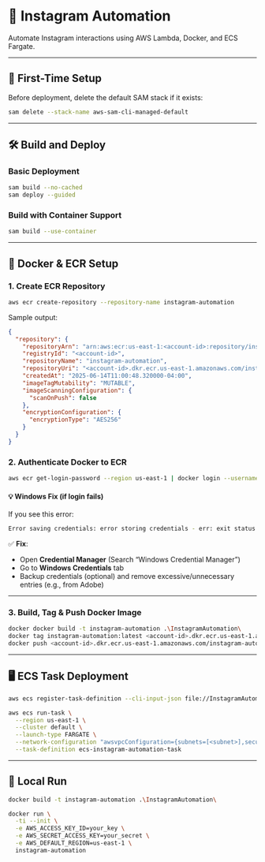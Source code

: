 # 📸 Instagram Automation

Automate Instagram interactions using AWS Lambda, Docker, and ECS Fargate.

---

## 🚀 First-Time Setup

Before deployment, delete the default SAM stack if it exists:

```bash
sam delete --stack-name aws-sam-cli-managed-default
```

---

## 🛠 Build and Deploy

### Basic Deployment

```bash
sam build --no-cached
sam deploy --guided
```

### Build with Container Support

```bash
sam build --use-container
```

---

## 🐳 Docker & ECR Setup

### 1. Create ECR Repository

```bash
aws ecr create-repository --repository-name instagram-automation
```

Sample output:

```json
{
  "repository": {
    "repositoryArn": "arn:aws:ecr:us-east-1:<account-id>:repository/instagram-automation",
    "registryId": "<account-id>",
    "repositoryName": "instagram-automation",
    "repositoryUri": "<account-id>.dkr.ecr.us-east-1.amazonaws.com/instagram-automation",
    "createdAt": "2025-06-14T11:00:48.320000-04:00",
    "imageTagMutability": "MUTABLE",
    "imageScanningConfiguration": {
      "scanOnPush": false
    },
    "encryptionConfiguration": {
      "encryptionType": "AES256"
    }
  }
}
```

### 2. Authenticate Docker to ECR

```bash
aws ecr get-login-password --region us-east-1 | docker login --username AWS --password-stdin <account-id>.dkr.ecr.us-east-1.amazonaws.com
```

#### 💡 Windows Fix (if login fails)

If you see this error:

```bash
Error saving credentials: error storing credentials - err: exit status 1, out: `Not enough memory resources are available to process this command.`
```

✅ **Fix**:

- Open **Credential Manager** (Search “Windows Credential Manager”)
- Go to **Windows Credentials** tab
- Backup credentials (optional) and remove excessive/unnecessary entries (e.g., from Adobe)

---

### 3. Build, Tag & Push Docker Image

```bash
docker docker build -t instagram-automation .\InstagramAutomation\
docker tag instagram-automation:latest <account-id>.dkr.ecr.us-east-1.amazonaws.com/instagram-automation:latest
docker push <account-id>.dkr.ecr.us-east-1.amazonaws.com/instagram-automation:latest
```

---

## 🖥 ECS Task Deployment

```bash
aws ecs register-task-definition --cli-input-json file://InstagramAutomation/task-definition.json
```

```bash
aws ecs run-task \
  --region us-east-1 \
  --cluster default \
  --launch-type FARGATE \
  --network-configuration "awsvpcConfiguration={subnets=[<subnet>],securityGroups=[<securityGroup>],assignPublicIp=ENABLED}" \
  --task-definition ecs-instagram-automation-task
```

---

## 🧪 Local Run

```bash
docker build -t instagram-automation .\InstagramAutomation\
```

```bash
docker run \
  -ti --init \
  -e AWS_ACCESS_KEY_ID=your_key \
  -e AWS_SECRET_ACCESS_KEY=your_secret \
  -e AWS_DEFAULT_REGION=us-east-1 \
  instagram-automation
```

